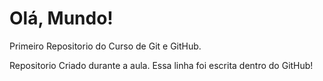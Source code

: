 # Olá, Mundo!
 Primeiro Repositorio do Curso de Git e GitHub.

 Repositorio Criado durante a aula.
 Essa linha foi escrita dentro do GitHub!

